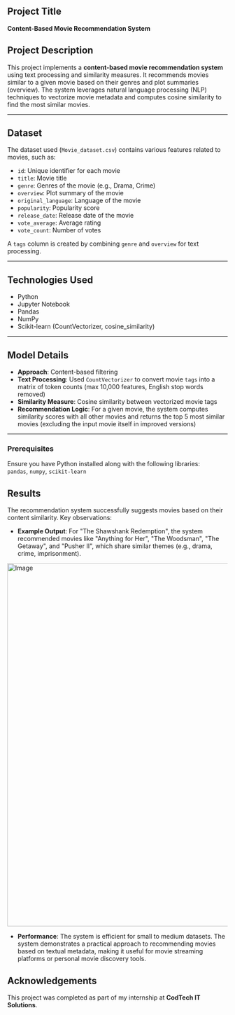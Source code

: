 ## Project Title
**Content-Based Movie Recommendation System**

## Project Description

This project implements a **content-based movie recommendation system** using text processing and similarity measures. It recommends movies similar to a given movie based on their genres and plot summaries (overview). The system leverages natural language processing (NLP) techniques to vectorize movie metadata and computes cosine similarity to find the most similar movies.

---

## Dataset

The dataset used (`Movie_dataset.csv`) contains various features related to movies, such as:
- `id`: Unique identifier for each movie
- `title`: Movie title
- `genre`: Genres of the movie (e.g., Drama, Crime)
- `overview`: Plot summary of the movie
- `original_language`: Language of the movie
- `popularity`: Popularity score
- `release_date`: Release date of the movie
- `vote_average`: Average rating
- `vote_count`: Number of votes

A `tags` column is created by combining `genre` and `overview` for text processing.

---

## Technologies Used

- Python
- Jupyter Notebook
- Pandas
- NumPy
- Scikit-learn (CountVectorizer, cosine_similarity)

---

## Model Details

- **Approach**: Content-based filtering
- **Text Processing**: Used `CountVectorizer` to convert movie `tags` into a matrix of token counts (max 10,000 features, English stop words removed)
- **Similarity Measure**: Cosine similarity between vectorized movie tags
- **Recommendation Logic**: For a given movie, the system computes similarity scores with all other movies and returns the top 5 most similar movies (excluding the input movie itself in improved versions)

---
### Prerequisites

Ensure you have Python installed along with the following libraries:  
`pandas`, `numpy`, `scikit-learn`

## Results

The recommendation system successfully suggests movies based on their content similarity. Key observations:

- **Example Output**: For "The Shawshank Redemption", the system recommended movies like "Anything for Her", "The Woodsman", "The Getaway", and "Pusher II", which share similar themes (e.g., drama, crime, imprisonment).

<img width="830" alt="Image" src="https://github.com/user-attachments/assets/6b2b3b48-42ec-46c6-aae4-09ffe4844d61" />

- **Performance**: The system is efficient for small to medium datasets.
The system demonstrates a practical approach to recommending movies based on textual metadata, making it useful for movie streaming platforms or personal movie discovery tools.

## Acknowledgements

This project was completed as part of my internship at **CodTech IT Solutions**.
